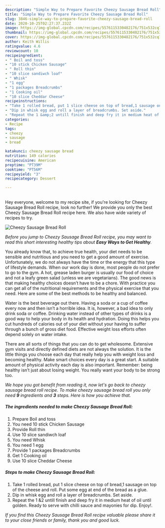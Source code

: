 ```yaml
---
description: "Simple Way to Prepare Favorite Cheezy Sausage Bread Roll"
title: "Simple Way to Prepare Favorite Cheezy Sausage Bread Roll"
slug: 3846-simple-way-to-prepare-favorite-cheezy-sausage-bread-roll
date: 2020-10-25T02:27:37.232Z
image: https://img-global.cpcdn.com/recipes/5576115330482176/751x532cq70/cheezy-sausage-bread-roll-recipe-main-photo.jpg
thumbnail: https://img-global.cpcdn.com/recipes/5576115330482176/751x532cq70/cheezy-sausage-bread-roll-recipe-main-photo.jpg
cover: https://img-global.cpcdn.com/recipes/5576115330482176/751x532cq70/cheezy-sausage-bread-roll-recipe-main-photo.jpg
author: Keith Willis
ratingvalue: 4.6
reviewcount: 10
recipeingredient:
- " Boil and toss"
- "10 stick Chicken Sausage"
- " Roll thin"
- "10 slice sandiwch loaf"
- " Whisk"
- "1 egg"
- "1 packages Breadcrumbs"
- "1 Cooking oil"
- "10 slice Cheddar Cheese"
recipeinstructions:
- "Take 1 rolled bread, put 1 slice cheese on top of bread,1 sausage on top of the cheese and roll. Put some egg at end of the bread as a glue."
- "Dip in whisk egg and roll a layer of breadcrumbs. Set aside."
- "Repeat the 1 &amp;2 untill finish and deep fry it in medium heat of oil until golden. Ready to serve with chilli sauce and mayonies for dip. Enjoy!."
categories:
- Recipe
tags:
- cheezy
- sausage
- bread

katakunci: cheezy sausage bread 
nutrition: 149 calories
recipecuisine: American
preptime: "PT39M"
cooktime: "PT56M"
recipeyield: "3"
recipecategory: Dessert

---
```

<br>
Hey everyone, welcome to my recipe site, if you're looking for Cheezy Sausage Bread Roll recipe, look no further! We provide you only the best Cheezy Sausage Bread Roll recipe here. We also have wide variety of recipes to try.
<br>


![Cheezy Sausage Bread Roll](https://img-global.cpcdn.com/recipes/5576115330482176/751x532cq70/cheezy-sausage-bread-roll-recipe-main-photo.jpg)

<i>Before you jump to Cheezy Sausage Bread Roll recipe, you may want to read this short interesting healthy tips about <strong>Easy Ways to Get Healthy</strong>.</i>

You already know that, to achieve true health, your diet needs to be sensible and nutritious and you need to get a good amount of exercise. Unfortunately, we do not always have the time or the energy that this type of lifestyle demands. When our work day is done, most people do not prefer to go to the gym. A hot, grease laden burger is usually our food of choice and not a leafy green salad (unless we are vegetarians). The good news is that making healthy choices doesn’t have to be a chore. With practice you can get all of the nutritional requirements and the physical exercise that you need. Here are some of the best methods to be healthy and balanced.

Water is the best beverage out there. Having a soda or a cup of coffee every now and then isn’t a horrible idea. It is, however, a bad idea to only drink soda or coffee. Drinking water instead of other types of drinks is a good way to help your body in its health and hydration. Doing this helps you cut hundreds of calories out of your diet without your having to suffer through a bunch of gross diet food. Effective weight loss efforts often depend solely on water intake.

There are all sorts of things that you can do to get wholesome. Extensive gym visits and directly defined diets are not always the solution. It is the little things you choose each day that really help you with weight loss and becoming healthy. Make smart choices every day is a great start. A suitable amount of physical activity each day is also important. Remember: being healthy isn’t just about losing weight. You really want your body to be strong too. 


<i>We hope you got benefit from reading it, now let's go back to cheezy sausage bread roll recipe. To make cheezy sausage bread roll you only need <strong>9</strong> ingredients and <strong>3</strong> steps. Here is how you achieve that.
</i>

##### The ingredients needed to make Cheezy Sausage Bread Roll:

1. Prepare  Boil and toss
1. You need 10 stick Chicken Sausage
1. Provide  Roll thin
1. Use 10 slice sandiwch loaf
1. You need  Whisk
1. You need 1 egg
1. Provide 1 packages Breadcrumbs
1. Get 1 Cooking oil
1. Use 10 slice Cheddar Cheese


##### Steps to make Cheezy Sausage Bread Roll:

1. Take 1 rolled bread, put 1 slice cheese on top of bread,1 sausage on top of the cheese and roll. Put some egg at end of the bread as a glue.
1. Dip in whisk egg and roll a layer of breadcrumbs. Set aside.
1. Repeat the 1 &amp;2 untill finish and deep fry it in medium heat of oil until golden. Ready to serve with chilli sauce and mayonies for dip. Enjoy!.


<i>If you find this Cheezy Sausage Bread Roll recipe valuable please share it to your close friends or family, thank you and good luck.</i>
